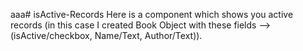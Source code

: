 aaa# isActive-Records
Here is a component which shows you active records (in this case I created Book Object with these fields --> (isActive/checkbox, Name/Text, Author/Text)).
